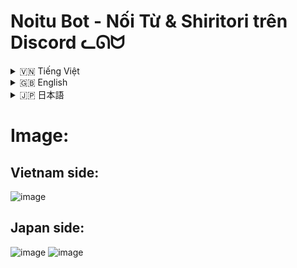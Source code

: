 # Noitu Bot - Nối Từ & Shiritori trên Discord ᓚᘏᗢ

<!-- Vietnamese -->
<details>
<summary>🇻🇳 Tiếng Việt</summary>

## Giới thiệu

**Noitu Bot** là một bot Discord được thiết kế để mang trò chơi Nối Từ (Tiếng Việt) và Shiritori (しりとり - Tiếng Nhật) cổ điển vào server Discord của bạn. Bot hỗ trợ cả hai ngôn ngữ, cho phép người dùng chơi trong các kênh được cấu hình riêng biệt. Với tính năng xác thực từ, tính giờ, bảng xếp hạng và các lệnh tương tác, Noitu Bot hứa hẹn sẽ mang lại những giờ phút giải trí vui vẻ cho cộng đồng của bạn.

Bot sử dụng API Wiktionary và từ điển cục bộ để xác thực từ, đảm bảo tính công bằng và thử thách của trò chơi.

**LƯU Ý QUAN TRỌNG:**

*   🔑 **BẢO MẬT API KEY & DATABASE URL:** File `.env` chứa thông tin nhạy cảm (Bot Token, Database URL). **TUYỆT ĐỐI KHÔNG** chia sẻ file này hoặc các thông tin trong đó cho bất kỳ ai.
*   🐘 **DATABASE:** Bot yêu cầu một cơ sở dữ liệu PostgreSQL để hoạt động.
*   🇯🇵 **TIẾNG NHẬT:** Để có trải nghiệm tốt nhất với Shiritori, thư viện `PyKakasi` cần được cài đặt và hoạt động đúng cách trên môi trường chạy bot. Nếu không, các tính năng liên quan đến tiếng Nhật có thể bị hạn chế.

## Tính năng

*   **Nối Từ (Tiếng Việt):**
    *   Người chơi nối từ bằng cách sử dụng từ cuối cùng của người chơi trước làm từ đầu tiên của mình.
    *   Chỉ chấp nhận cụm từ gồm 2 chữ Tiếng Việt có nghĩa.
*   **Shiritori (しりとり - Tiếng Nhật):**
    *   Người chơi nối từ bằng cách sử dụng âm tiết (mora) cuối cùng của từ trước làm âm tiết đầu tiên của từ mới (dựa trên cách đọc Hiragana).
    *   Hỗ trợ nhập liệu bằng Romaji, Hiragana, Katakana (bot sẽ cố gắng chuyển đổi sang Hiragana).
    *   Áp dụng luật "ん" (n): người chơi nào dùng từ kết thúc bằng "ん" sẽ thua cuộc.
*   **Xác thực từ:**
    *   Sử dụng API Wiktionary (Tiếng Việt & Tiếng Nhật) để kiểm tra tính hợp lệ của từ.
    *   Sử dụng từ điển cục bộ (`tudien-vn.txt`, `tudien-jp.txt`) để tăng tốc độ và bổ sung từ.
*   **Tính giờ tự động:** Nếu không ai nối từ sau một khoảng thời gian nhất định (có thể cấu hình), người chơi cuối cùng sẽ thắng.
*   **Cấu hình linh hoạt (cho Admin):**
    *   Đặt kênh riêng cho Nối Từ Tiếng Việt và Shiritori Tiếng Nhật.
    *   Thay đổi prefix lệnh của bot cho server.
    *   Điều chỉnh thời gian timeout để thắng.
    *   Thiết lập số người chơi tối thiểu để kích hoạt timeout.
*   **Bảng xếp hạng:** Theo dõi điểm số và thứ hạng của người chơi cho từng ngôn ngữ (VN/JP) trên mỗi server.
*   **Lệnh tương tác:**
    *   Hỗ trợ cả lệnh slash (ví dụ: `/start`) và lệnh prefix (ví dụ: `!start`).
    *   Các nút tương tác sau khi kết thúc game ("Chơi Lại", "Xem BXH") và trong tin nhắn trợ giúp ("Bắt Đầu Nhanh").
*   **Phản hồi người dùng:** Bot sử dụng reactions (✅, ❌, ⚠️) để thông báo kết quả lượt đi.

## Điều kiện tiên quyết (Để tự host bot)

1.  **Python:** Phiên bản 3.10 trở lên (theo `runtime.txt`). Đảm bảo `python` và `pip` đã được thêm vào biến môi trường PATH.
2.  **PostgreSQL:** Một cơ sở dữ liệu PostgreSQL đang hoạt động.
3.  **Discord Bot Token:** Bạn cần tạo một ứng dụng bot trên Discord Developer Portal và lấy token.
4.  **Git (Tùy chọn):** Để tải mã nguồn từ repository.

## Cài đặt (Để tự host bot)

1.  **Tải mã nguồn:**
    ```bash
    git clone <URL_REPOSITORY_CUA_BAN>
    cd Noitu-Discord-Bot # Hoặc tên thư mục dự án của bạn
    ```

2.  **Cấu hình môi trường:**
    *   Tạo một file tên là `.env` trong thư mục gốc của dự án (cùng cấp với file `README.md`, bên trong thư mục `Noitu` nếu cấu trúc của bạn là `Noitu/Noitu/...`).
    *   Thêm nội dung sau vào file `.env`, thay thế các giá trị placeholder bằng thông tin của bạn:
        ```env
        BOT_TOKEN="YOUR_DISCORD_BOT_TOKEN"
        DATABASE_URL="postgresql://USER:PASSWORD@HOST:PORT/DATABASE_NAME"
        ```
        Ví dụ `DATABASE_URL`: `postgresql://postgres:mypassword@localhost:5432/noitu_db`

3.  **Cài đặt thư viện:**
    *   (Khuyến nghị) Tạo và kích hoạt một môi trường ảo Python:
        ```bash
        python -m venv moitruongao
        source moitruongao/bin/activate  # Trên Linux/macOS
        # moitruongao\Scripts\activate    # Trên Windows
        ```
    *   Cài đặt các thư viện cần thiết từ `requirements.txt` (file này nằm trong thư mục `Noitu/` của dự án):
        ```bash
        pip install -r requirements.txt
        ```
        *Lưu ý: Đảm bảo bạn đang ở trong thư mục chứa file `requirements.txt` hoặc cung cấp đường dẫn đúng đến nó.*

4.  **Khởi tạo Cơ sở dữ liệu:**
    *   Bot sẽ tự động cố gắng tạo các bảng cần thiết khi khởi động lần đầu (thông qua `database.init_db`). Đảm bảo chuỗi kết nối `DATABASE_URL` trong `.env` là chính xác và người dùng DB có quyền tạo bảng.

5.  **Chuẩn bị từ điển (Tùy chọn):**
    *   Các file `tudien-vn.txt` và `tudien-jp.txt` nên được đặt trong thư mục `Noitu/Noitu/` (cùng cấp với `noitu.py`).
    *   Bạn có thể tùy chỉnh các file từ điển này. `tudien-jp.txt` là file CSV với định dạng: `KanjiHoặcKana,Hiragana,Romaji`.
    *   Script `dump_page_wikitionary_jp.py` có thể được sử dụng (với một file dump XML của Wiktionary tiếng Nhật) để tạo/cập nhật từ điển tiếng Nhật. Đây là một tác vụ nâng cao.

## Chạy bot

Sau khi cài đặt thành công:

1.  Điều hướng đến thưmuc gốc của project (`Noitu/` - thư mục chứa file `noitu.py`).
2.  Chạy bot bằng lệnh:
    ```bash
    python noitu.py
    ```
    Hoặc nếu bạn đặt project trong một thư mục cha và muốn chạy như một module:
    ```bash
    python -m Noitu.noitu 
    ```
    (Điều này phụ thuộc vào cách bạn cấu trúc `PYTHONPATH` và vị trí bạn chạy lệnh).

Bot sẽ kết nối với Discord và sẵn sàng nhận lệnh. Theo dõi output trên terminal để biết trạng thái và lỗi (nếu có).

## Hướng dẫn sử dụng

Khi bot đã được mời vào server của bạn và đang chạy:

*   **Lấy trợ giúp:**
    *   `/help` hoặc `!<prefix>help` (ví dụ: `!help` nếu prefix mặc định là `!`)
    *   Lệnh này sẽ hiển thị hướng dẫn chi tiết dựa trên ngôn ngữ được cấu hình cho kênh hiện tại.

*   **Bắt đầu game:**
    *   `/start [cụm từ bắt đầu]` (ví dụ: `/start học sinh` cho Tiếng Việt, `/start さくら` cho Tiếng Nhật)
    *   `!<prefix>start [cụm từ bắt đầu]`
    *   Nếu bỏ trống cụm từ, bot sẽ tự chọn một từ để bắt đầu.
    *   Game sẽ diễn ra trong kênh mà lệnh được gọi, miễn là kênh đó đã được admin cấu hình.

*   **Dừng game:**
    *   `/stop`
    *   `!<prefix>stop`

*   **Xem Bảng Xếp Hạng:**
    *   `/bxh`
    *   `!<prefix>bxh`
    *   Hiển thị BXH cho ngôn ngữ game của kênh hiện tại.

*   **Chơi game:**
    *   Sau khi game bắt đầu, chỉ cần gõ từ/cụm từ của bạn vào kênh đã được cấuHình.
    *   Bot sẽ tự động xử lý và phản hồi bằng reaction.

*   **Lệnh Admin (Yêu cầu quyền "Quản lý Server"):**
    *   `/config view`: Xem cấu hình hiện tại của bot cho server.
    *   `/config set_prefix <prefix_mới>`: Đặt prefix lệnh mới (1-5 ký tự).
    *   `/config set_timeout <giây>`: Đặt thời gian timeout (10-300 giây).
    *   `/config set_minplayers <số_lượng>`: Đặt số người chơi tối thiểu để kích hoạt timeout (1-10).
    *   `/config set_vn_channel <#kênh_text>`: Đặt kênh cho Nối Từ Tiếng Việt.
    *   `/config set_jp_channel <#kênh_text>`: Đặt kênh cho Shiritori Tiếng Nhật.
    *   Một số lệnh config cũng có sẵn dưới dạng prefix: `!<prefix>config prefix`, `!<prefix>config timeout`, `!<prefix>config minplayers`.

## Cấu trúc thư mục (Đơn giản hóa)

```
Noitu/                     # Thư mục gốc của dự án
├── .git/                  # (Bị Git bỏ qua trong liệt kê này)
├── __pycache__/           # (Bị Git bỏ qua)
├── moitruongao/           # Môi trường ảo Python (nếu bạn tạo)
├── Noitu/                 # Module chính của bot
│   ├── __pycache__/       # (Bị Git bỏ qua)
│   ├── cogs/              # Chứa các module lệnh (cogs)
│   │   ├── __init__.py
│   │   ├── admin_cog.py
│   │   ├── game_cog.py
│   │   └── general_cog.py
│   ├── game/              # Logic và view liên quan đến game
│   │   ├── __init__.py
│   │   ├── logic.py
│   │   └── views.py
│   ├── config.py          # Cấu hình mặc định của bot
│   ├── database.py        # Tương tác với cơ sở dữ liệu
│   ├── noitu.py           # File chính chạy bot
│   ├── tudien-jp.txt      # Từ điển Tiếng Nhật cục bộ
│   ├── tudien-vn.txt      # Từ điển Tiếng Việt cục bộ
│   ├── utils.py           # Các hàm tiện ích
│   └── wiktionary_api.py  # Tương tác với API Wiktionary
├── .env                   # Chứa BOT_TOKEN và DATABASE_URL (QUAN TRỌNG: KHÔNG COMMIT FILE NÀY)
├── .gitignore             # Các file/thư mục bị Git bỏ qua
├── dump_page_wikitionary_jp.py # Script tiện ích để xử lý dump Wiktionary JP
├── Procfile               # (Cho triển khai trên Heroku)
├── requirements.txt       # Danh sách các thư viện Python cần thiết
├── romaji_to_hiragana.py  # Script tiện ích cho chuyển đổi Romaji (có thể đã tích hợp vào utils.py)
└── runtime.txt            # (Cho triển khai trên Heroku, chỉ định phiên bản Python)
```

## Công nghệ sử dụng

*   **Python 3.10+**
*   **discord.py:** Thư viện chính để tương tác với API Discord.
*   **asyncpg:** Driver PostgreSQL bất đồng bộ cho Python.
*   **aiohttp:** Cho các yêu cầu HTTP bất đồng bộ (đến Wiktionary).
*   **PyKakasi:** Chuyển đổi giữa các dạng chữ viết Tiếng Nhật (Romaji, Hiragana, Katakana, Kanji).
*   **python-dotenv:** Tải biến môi trường từ file `.env`.
*   **PostgreSQL:** Hệ quản trị cơ sở dữ liệu.

</details>

<!-- English -->
<details>
<summary>🇬🇧 English</summary>

## Introduction

**Noitu Bot** is a Discord bot designed to bring the classic Word Chain (Vietnamese "Nối Từ") and Shiritori (しりとり - Japanese) games to your Discord server. The bot supports both languages, allowing users to play in separately configured channels. With features like word validation, timeouts, leaderboards, and interactive commands, Noitu Bot promises to provide hours of fun for your community.

The bot utilizes Wiktionary APIs and local dictionaries for word validation, ensuring fair and challenging gameplay.

**IMPORTANT NOTES:**

*   🔑 **API KEY & DATABASE URL SECURITY:** The `.env` file contains sensitive information (Bot Token, Database URL). **NEVER** share this file or its contents with anyone.
*   🐘 **DATABASE:** The bot requires a PostgreSQL database to function.
*   🇯🇵 **JAPANESE LANGUAGE:** For the best Shiritori experience, the `PyKakasi` library needs to be correctly installed and functional in the bot's runtime environment. Otherwise, Japanese-related features might be limited.

## Features

*   **Vietnamese Word Chain ("Nối Từ"):**
    *   Players chain words by using the last word of the previous player as their first word.
    *   Accepts only meaningful 2-word Vietnamese phrases.
*   **Japanese Word Chain ("Shiritori - しりとり"):**
    *   Players chain words by using the last mora (syllable) of the previous word as the first mora of their new word (based on Hiragana reading).
    *   Supports input in Romaji, Hiragana, Katakana (the bot will attempt conversion to Hiragana).
    *   Implements the "ん" (n) rule: a player who uses a word ending in "ん" loses.
*   **Word Validation:**
    *   Uses Wiktionary APIs (Vietnamese & Japanese) to check word validity.
    *   Utilizes local dictionaries (`tudien-vn.txt`, `tudien-jp.txt`) for speed and supplementary words.
*   **Automatic Timeout:** If no one makes a move after a configurable amount of time, the last player to make a valid move wins.
*   **Flexible Configuration (for Admins):**
    *   Set separate channels for Vietnamese Nối Từ and Japanese Shiritori.
    *   Change the bot's command prefix for the server.
    *   Adjust the timeout duration for winning.
    *   Set the minimum number of players required to activate the timeout.
*   **Leaderboards:** Tracks scores and rankings for players in each language (VN/JP) per server.
*   **Interactive Commands:**
    *   Supports both slash commands (e.g., `/start`) and prefix commands (e.g., `!start`).
    *   Interactive buttons after game ends ("Play Again", "View Leaderboard") and in help messages ("Quick Start").
*   **User Feedback:** The bot uses reactions (✅, ❌, ⚠️) to indicate the outcome of a move.

## Prerequisites (For self-hosting)

1.  **Python:** Version 3.10 or higher (as per `runtime.txt`). Ensure `python` and `pip` are added to your system's PATH.
2.  **PostgreSQL:** A running PostgreSQL database instance.
3.  **Discord Bot Token:** You'll need to create a bot application on the Discord Developer Portal and obtain its token.
4.  **Git (Optional):** To clone the source code from the repository.

## Installation (For self-hosting)

1.  **Clone the Repository:**
    ```bash
    git clone <YOUR_REPOSITORY_URL>
    cd Noitu-Discord-Bot # Or your project directory name
    ```

2.  **Configure Environment:**
    *   Create a file named `.env` in the project's root directory (same level as `README.md`, inside the `Noitu` directory if your structure is `Noitu/Noitu/...`).
    *   Add the following content to the `.env` file, replacing placeholder values with your actual credentials:
        ```env
        BOT_TOKEN="YOUR_DISCORD_BOT_TOKEN"
        DATABASE_URL="postgresql://USER:PASSWORD@HOST:PORT/DATABASE_NAME"
        ```
        Example `DATABASE_URL`: `postgresql://postgres:mypassword@localhost:5432/noitu_db`

3.  **Install Dependencies:**
    *   (Recommended) Create and activate a Python virtual environment:
        ```bash
        python -m venv venv
        source venv/bin/activate  # On Linux/macOS
        # venv\Scripts\activate    # On Windows
        ```
    *   Install the required libraries from `requirements.txt` (this file is located in the `Noitu/` directory of the project):
        ```bash
        pip install -r requirements.txt
        ```
        *Note: Ensure you are in the directory containing `requirements.txt` or provide the correct path to it.*

4.  **Initialize Database:**
    *   The bot will attempt to create the necessary tables automatically on its first startup (via `database.init_db`). Ensure the `DATABASE_URL` in `.env` is correct and the DB user has privileges to create tables.

5.  **Prepare Dictionaries (Optional):**
    *   The `tudien-vn.txt` and `tudien-jp.txt` files should be placed in the `Noitu/Noitu/` directory (alongside `noitu.py`).
    *   You can customize these dictionary files. `tudien-jp.txt` is a CSV file with the format: `KanjiOrKana,Hiragana,Romaji`.
    *   The `dump_page_wikitionary_jp.py` script can be used (with a Japanese Wiktionary XML dump file) to generate/update the Japanese dictionary. This is an advanced task.

## Running the Bot

After successful installation:

1.  Navigate to the project's root directory (`Noitu/` - the one containing `noitu.py`).
2.  Run the bot using:
    ```bash
    python noitu.py
    ```
    Or, if you've structured your project within a parent directory and want to run it as a module:
    ```bash
    python -m Noitu.noitu
    ```
    (This depends on your `PYTHONPATH` setup and where you execute the command from).

The bot will connect to Discord and be ready for commands. Monitor the terminal output for status and any errors.

## Usage Guide

Once the bot is invited to your server and running:

*   **Getting Help:**
    *   `/help` or `!<prefix>help` (e.g., `!help` if the default prefix is `!`)
    *   This command displays detailed instructions based on the language configured for the current channel.

*   **Starting a Game:**
    *   `/start [starting phrase]` (e.g., `/start học sinh` for Vietnamese, `/start さくら` for Japanese)
    *   `!<prefix>start [starting phrase]`
    *   If the starting phrase is omitted, the bot will pick a word to start.
    *   The game takes place in the channel where the command is invoked, provided that channel has been configured by an admin.

*   **Stopping a Game:**
    *   `/stop`
    *   `!<prefix>stop`

*   **Viewing Leaderboard:**
    *   `/bxh`
    *   `!<prefix>bxh`
    *   Displays the leaderboard for the game language of the current channel.

*   **Playing the Game:**
    *   After a game starts, simply type your word/phrase in the configured channel.
    *   The bot will automatically process it and respond with a reaction.

*   **Admin Commands (Requires "Manage Server" permission):**
    *   `/config view`: View the bot's current configuration for the server.
    *   `/config set_prefix <new_prefix>`: Set a new command prefix (1-5 characters).
    *   `/config set_timeout <seconds>`: Set the timeout duration (10-300 seconds).
    *   `/config set_minplayers <count>`: Set the minimum players to activate timeout (1-10).
    *   `/config set_vn_channel <#text_channel>`: Set the channel for Vietnamese Nối Từ.
    *   `/config set_jp_channel <#text_channel>`: Set the channel for Japanese Shiritori.
    *   Some config commands are also available via prefix: `!<prefix>config prefix`, `!<prefix>config timeout`, `!<prefix>config minplayers`.

## Folder Structure (Simplified)

```
Noitu/                     # Project Root
├── .git/                  # (Ignored by Git in listing)
├── __pycache__/           # (Ignored by Git)
├── venv/                  # Python virtual environment (if you create one)
├── Noitu/                 # Main bot module
│   ├── __pycache__/       # (Ignored by Git)
│   ├── cogs/              # Contains command modules (cogs)
│   │   ├── __init__.py
│   │   ├── admin_cog.py
│   │   ├── game_cog.py
│   │   └── general_cog.py
│   ├── game/              # Game-related logic and views
│   │   ├── __init__.py
│   │   ├── logic.py
│   │   └── views.py
│   ├── config.py          # Bot's default configurations
│   ├── database.py        # Database interaction
│   ├── noitu.py           # Main bot execution file
│   ├── tudien-jp.txt      # Local Japanese dictionary
│   ├── tudien-vn.txt      # Local Vietnamese dictionary
│   ├── utils.py           # Utility functions
│   └── wiktionary_api.py  # Wiktionary API interaction
├── .env                   # Stores BOT_TOKEN and DATABASE_URL (IMPORTANT: DO NOT COMMIT THIS FILE)
├── .gitignore             # Files/folders ignored by Git
├── dump_page_wikitionary_jp.py # Utility script for processing Wiktionary JP dump
├── Procfile               # (For Heroku deployment)
├── requirements.txt       # List of Python dependencies
├── romaji_to_hiragana.py  # Utility script for Romaji conversion (may be integrated into utils.py)
└── runtime.txt            # (For Heroku deployment, specifies Python version)
```

## Technologies Used

*   **Python 3.10+**
*   **discord.py:** Main library for Discord API interaction.
*   **asyncpg:** Asynchronous PostgreSQL driver for Python.
*   **aiohttp:** For asynchronous HTTP requests (to Wiktionary).
*   **PyKakasi:** Conversion between Japanese writing systems (Romaji, Hiragana, Katakana, Kanji).
*   **python-dotenv:** Loads environment variables from a `.env` file.
*   **PostgreSQL:** Database management system.

</details>

<!-- Japanese -->
<details>
<summary>🇯🇵 日本語</summary>

## Noituボット - Discord用 Nối Từ & しりとりゲーム ᓚᘏᗢ

## 概要

**Noituボット**は、Discordサーバーに古典的なワードチェーンゲーム「Nối Từ」（ベトナム語）と「しりとり」（日本語）を導入するために設計されたDiscordボットです。ボットは両方の言語をサポートしており、ユーザーは個別に設定されたチャンネルでプレイできます。単語検証、タイムアウト、リーダーボード、インタラクティブなコマンドなどの機能を備えたNoituボットは、あなたのコミュニティに楽しい時間を提供することをお約束します。

ボットはWiktionary APIとローカル辞書を利用して単語を検証し、ゲームの公平性と挑戦性を保証します。

**重要な注意点:**

*   🔑 **APIキーとデータベースURLのセキュリティ:** `.env`ファイルには機密情報（ボットトークン、データベースURL）が含まれています。このファイルまたはその内容を誰とも**絶対に共有しないでください**。
*   🐘 **データベース:** ボットが機能するにはPostgreSQLデータベースが必要です。
*   🇯🇵 **日本語:** しりとりを最大限に楽しむためには、ボットの実行環境に`PyKakasi`ライブラリが正しくインストールされ、機能している必要があります。そうでない場合、日本語関連の機能が制限される可能性があります。

## 機能

*   **Nối Từ (ベトナム語ワードチェーン):**
    *   プレイヤーは、前のプレイヤーの最後の単語を自分の最初の単語として使用して単語をつなぎます。
    *   意味のある2単語のベトナム語フレーズのみを受け付けます。
*   **しりとり (日本語ワードチェーン):**
    *   プレイヤーは、前の単語の最後のモーラ（音節）を新しい単語の最初のモーラとして使用して単語をつなぎます（ひらがなの読みに基づく）。
    *   ローマ字、ひらがな、カタカナでの入力をサポートします（ボットはひらがなへの変換を試みます）。
    *   「ん」ルールを適用：最後に「ん」で終わる単語を使用したプレイヤーは負けとなります。
*   **単語検証:**
    *   Wiktionary API（ベトナム語と日本語）を使用して単語の有効性を確認します。
    *   ローカル辞書（`tudien-vn.txt`、`tudien-jp.txt`）を利用して速度を向上させ、単語を補足します。
*   **自動タイムアウト:** 設定可能な時間が経過しても誰も次の手を打たない場合、最後に有効な手を打ったプレイヤーが勝利します。
*   **柔軟な設定（管理者向け）:**
    *   ベトナム語のNối Từと日本語のしりとり用に個別のチャンネルを設定します。
    *   サーバーのボットのコマンドプレフィックスを変更します。
    *   勝利のためのタイムアウト時間を調整します。
    *   タイムアウトを有効にするために必要な最小プレイヤー数を設定します。
*   **リーダーボード:** サーバーごとに各言語（VN/JP）のプレイヤーのスコアとランキングを追跡します。
*   **インタラクティブコマンド:**
    *   スラッシュコマンド（例：`/start`）とプレフィックスコマンド（例：`!start`）の両方をサポートします。
    *   ゲーム終了後のインタラクティブボタン（「もう一度プレイ」、「リーダーボード表示」）およびヘルプメッセージ内のボタン（「クイックスタート」）。
*   **ユーザーフィードバック:** ボットはリアクション（✅, ❌, ⚠️）を使用して手の結果を示します。

## 前提条件（セルフホスティング用）

1.  **Python:** バージョン3.10以上（`runtime.txt`による）。`python`と`pip`がシステムのPATHに追加されていることを確認してください。
2.  **PostgreSQL:** 実行中のPostgreSQLデータベースインスタンス。
3.  **Discordボットトークン:** Discord Developer Portalでボットアプリケーションを作成し、そのトークンを取得する必要があります。
4.  **Git（オプション）:** リポジトリからソースコードをクローンする場合。

## インストール（セルフホスティング用）

1.  **リポジトリのクローン:**
    ```bash
    git clone <YOUR_REPOSITORY_URL>
    cd Noitu-Discord-Bot # またはプロジェクトディレクトリ名
    ```

2.  **環境設定:**
    *   プロジェクトのルートディレクトリ（`README.md`と同じレベル、構造が`Noitu/Noitu/...`の場合は`Noitu`ディレクトリ内）に`.env`という名前のファイルを作成します。
    *   `.env`ファイルに以下の内容を追加し、プレースホルダーの値を実際の認証情報に置き換えます。
        ```env
        BOT_TOKEN="YOUR_DISCORD_BOT_TOKEN"
        DATABASE_URL="postgresql://USER:PASSWORD@HOST:PORT/DATABASE_NAME"
        ```
        `DATABASE_URL`の例：`postgresql://postgres:mypassword@localhost:5432/noitu_db`

3.  **依存関係のインストール:**
    *   （推奨）Python仮想環境を作成してアクティブ化します。
        ```bash
        python -m venv venv
        source venv/bin/activate  # Linux/macOSの場合
        # venv\Scripts\activate    # Windowsの場合
        ```
    *   プロジェクトの`Noitu/`ディレクトリにある`requirements.txt`から必要なライブラリをインストールします。
        ```bash
        pip install -r requirements.txt
        ```
        *注意: `requirements.txt`が含まれるディレクトリにいるか、正しいパスを指定していることを確認してください。*

4.  **データベースの初期化:**
    *   ボットは最初の起動時に必要なテーブルを自動的に作成しようとします（`database.init_db`経由）。`.env`内の`DATABASE_URL`が正しく、DBユーザーがテーブル作成権限を持っていることを確認してください。

5.  **辞書の準備（オプション）:**
    *   `tudien-vn.txt`と`tudien-jp.txt`ファイルは`Noitu/Noitu/`ディレクトリ（`noitu.py`と同じ場所）に配置する必要があります。
    *   これらの辞書ファイルはカスタマイズ可能です。`tudien-jp.txt`は`漢字またはカナ,ひらがな,ローマ字`の形式のCSVファイルです。
    *   `dump_page_wikitionary_jp.py`スクリプトは、日本語WiktionaryのXMLダンプファイルを使用して日本語辞書を生成/更新するために使用できます。これは高度なタスクです。

## ボットの実行

インストールが正常に完了した後:

1.  プロジェクトのルートディレクトリ（`noitu.py`が含まれる`Noitu/`）に移動します。
2.  以下を使用してボットを実行します。
    ```bash
    python noitu.py
    ```
    または、プロジェクトを親ディレクトリ内に構成し、モジュールとして実行したい場合：
    ```bash
    python -m Noitu.noitu
    ```
    （これは`PYTHONPATH`の設定とコマンドを実行する場所によって異なります）。

ボットはDiscordに接続し、コマンドを受け付ける準備ができます。ステータスやエラー（もしあれば）については、ターミナルの出力を監視してください。

## 使用方法

ボットがサーバーに招待され、実行されたら:

*   **ヘルプの表示:**
    *   `/help` または `!<プレフィックス>help` （例：デフォルトのプレフィックスが`!`の場合は`!help`）
    *   このコマンドは、現在のチャンネル用に設定された言語に基づいて詳細な手順を表示します。

*   **ゲームの開始:**
    *   `/start [開始フレーズ]` （例：ベトナム語の場合は`/start học sinh`、日本語の場合は`/start さくら`）
    *   `!<プレフィックス>start [開始フレーズ]`
    *   開始フレーズを省略すると、ボットが開始単語を選択します。
    *   ゲームは、管理者が設定したチャンネルであれば、コマンドが呼び出されたチャンネルで行われます。

*   **ゲームの停止:**
    *   `/stop`
    *   `!<プレフィックス>stop`

*   **リーダーボードの表示:**
    *   `/bxh`
    *   `!<プレフィックス>bxh`
    *   現在のチャンネルのゲーム言語のリーダーボードを表示します。

*   **ゲームのプレイ:**
    *   ゲーム開始後、設定されたチャンネルに単語/フレーズを入力するだけです。
    *   ボットは自動的にそれを処理し、リアクションで応答します。

*   **管理者コマンド（「サーバー管理」権限が必要）:**
    *   `/config view`: サーバーのボットの現在の設定を表示します。
    *   `/config set_prefix <新しいプレフィックス>`: 新しいコマンドプレフィックスを設定します（1～5文字）。
    *   `/config set_timeout <秒数>`: タイムアウト時間を設定します（10～300秒）。
    *   `/config set_minplayers <人数>`: タイムアウトを有効にするための最小プレイヤー数を設定します（1～10人）。
    *   `/config set_vn_channel <#テキストチャンネル>`: ベトナム語Nối Từ用のチャンネルを設定します。
    *   `/config set_jp_channel <#テキストチャンネル>`: 日本語しりとり用のチャンネルを設定します。
    *   一部の設定コマンドはプレフィックス経由でも利用可能です： `!<プレフィックス>config prefix`, `!<プレフィックス>config timeout`, `!<プレフィックス>config minplayers`。

## フォルダ構造（簡易版）

```
Noitu/                     # プロジェクトルート
├── .git/                  # (Gitのリストでは無視)
├── __pycache__/           # (Gitで無視)
├── venv/                  # Python仮想環境 (作成した場合)
├── Noitu/                 # メインボットモジュール
│   ├── __pycache__/       # (Gitで無視)
│   ├── cogs/              # コマンドモジュール (cogs) を格納
│   │   ├── __init__.py
│   │   ├── admin_cog.py
│   │   ├── game_cog.py
│   │   └── general_cog.py
│   ├── game/              # ゲーム関連ロジックとビュー
│   │   ├── __init__.py
│   │   ├── logic.py
│   │   └── views.py
│   ├── config.py          # ボットのデフォルト設定
│   ├── database.py        # データベースとの対話
│   ├── noitu.py           # メインボット実行ファイル
│   ├── tudien-jp.txt      # ローカル日本語辞書
│   ├── tudien-vn.txt      # ローカルベトナム語辞書
│   ├── utils.py           # ユーティリティ関数
│   └── wiktionary_api.py  # Wiktionary APIとの対話
├── .env                   # BOT_TOKENとDATABASE_URLを格納 (重要: このファイルはコミットしないでください)
├── .gitignore             # Gitで無視されるファイル/フォルダ
├── dump_page_wikitionary_jp.py # Wiktionary JPダンプ処理用ユーティリティスクリプト
├── Procfile               # (Herokuデプロイ用)
├── requirements.txt       # Python依存関係リスト
├── romaji_to_hiragana.py  # ローマ字変換用ユーティリティスクリプト (utils.pyに統合されている可能性あり)
└── runtime.txt            # (Herokuデプロイ用, Pythonバージョン指定)
```

## 使用技術

*   **Python 3.10+**
*   **discord.py:** Discord APIとの対話用メインライブラリ。
*   **asyncpg:** Python用非同期PostgreSQLドライバ。
*   **aiohttp:** 非同期HTTPリクエスト用（Wiktionary向け）。
*   **PyKakasi:** 日本語の書記体系（ローマ字、ひらがな、カタカナ、漢字）間の変換。
*   **python-dotenv:** `.env`ファイルから環境変数をロード。
*   **PostgreSQL:** データベース管理システム。

</details>


# Image:

## Vietnam side: 
![image](https://github.com/user-attachments/assets/50c8c4de-3c8b-4288-90c2-f66201ea6174)

## Japan side:
![image](https://github.com/user-attachments/assets/7ef10ad5-3c62-4826-8454-3e9c4f2233d6)
![image](https://github.com/user-attachments/assets/0994d0e5-ed5c-4853-a541-671720e5f745)


